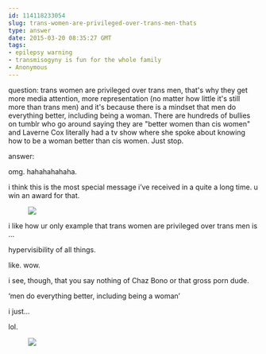 ```yaml
---
id: 114118233054
slug: trans-women-are-privileged-over-trans-men-thats
type: answer
date: 2015-03-20 08:35:27 GMT
tags:
- epilepsy warning
- transmisogyny is fun for the whole family
- Anonymous
---
```

question: trans women are privileged over trans men, that's why they get more media attention, more representation (no matter how little it's still more than trans men) and it's because there is a mindset that men do everything better, including being a woman. There are hundreds of bullies on tumblr who go around saying they are "better women than cis women" and Laverne Cox literally had a tv show where she spoke about knowing how to be a woman better than cis women. Just stop.

answer: <p>omg. hahahahahaha.&nbsp;</p><p>i think this is the most special message i’ve received in a quite a long time. u win an award for that.</p><figure data-orig-height="247" data-orig-width="245"><img src="https://31.media.tumblr.com/bb94350704e12dad8af428bc91eb892c/tumblr_inline_nli52y5rdO1rdzs46.gif" data-orig-height="247" data-orig-width="245"></figure><p>i like how ur only example that trans women are privileged over trans men is ...</p><p>hypervisibility of all things.</p><p>like. wow.&nbsp;</p><p>i see, though, that you say nothing of Chaz Bono or that gross porn dude.&nbsp;</p><p>‘men do everything better, including being a woman’<br></p><p>i just...</p><p>lol.</p><figure data-orig-height="160" data-orig-width="160"><img src="https://31.media.tumblr.com/0a647a7db55b9d44cfdac6706a05a505/tumblr_inline_nli56tGFsh1rdzs46.gif" data-orig-height="160" data-orig-width="160"></figure>